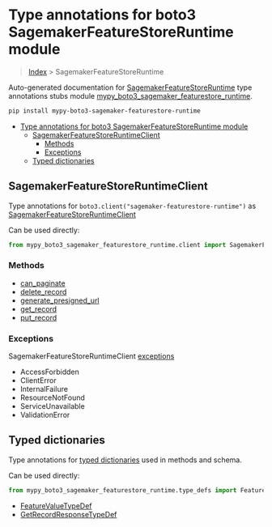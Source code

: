 # Type annotations for boto3 SagemakerFeatureStoreRuntime module

> [Index](..) > SagemakerFeatureStoreRuntime

Auto-generated documentation for
[SagemakerFeatureStoreRuntime](https://boto3.amazonaws.com/v1/documentation/api/1.17.74/reference/services/sagemaker-featurestore-runtime.html#SagemakerFeatureStoreRuntime)
type annotations stubs module
[mypy_boto3_sagemaker_featurestore_runtime](https://pypi.org/project/mypy-boto3-sagemaker-featurestore-runtime/).

```bash
pip install mypy-boto3-sagemaker-featurestore-runtime
```

- [Type annotations for boto3 SagemakerFeatureStoreRuntime module](#type-annotations-for-boto3-sagemakerfeaturestoreruntime-module)
  - [SagemakerFeatureStoreRuntimeClient](#sagemakerfeaturestoreruntimeclient)
    - [Methods](#methods)
    - [Exceptions](#exceptions)
  - [Typed dictionaries](#typed-dictionaries)

## SagemakerFeatureStoreRuntimeClient

Type annotations for `boto3.client("sagemaker-featurestore-runtime")` as
[SagemakerFeatureStoreRuntimeClient](./client.md)

Can be used directly:

```python
from mypy_boto3_sagemaker_featurestore_runtime.client import SagemakerFeatureStoreRuntimeClient
```

### Methods

- [can_paginate](./client.md#can_paginate)
- [delete_record](./client.md#delete_record)
- [generate_presigned_url](./client.md#generate_presigned_url)
- [get_record](./client.md#get_record)
- [put_record](./client.md#put_record)

### Exceptions

SagemakerFeatureStoreRuntimeClient [exceptions](./client.md#exceptions)

- AccessForbidden
- ClientError
- InternalFailure
- ResourceNotFound
- ServiceUnavailable
- ValidationError

## Typed dictionaries

Type annotations for [typed dictionaries](./type_defs.md) used in methods and
schema.

Can be used directly:

```python
from mypy_boto3_sagemaker_featurestore_runtime.type_defs import FeatureValueTypeDef, ...
```

- [FeatureValueTypeDef](./type_defs.md#featurevaluetypedef)
- [GetRecordResponseTypeDef](./type_defs.md#getrecordresponsetypedef)

